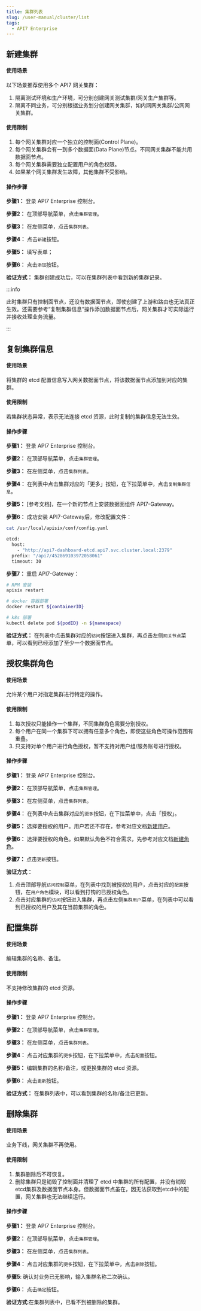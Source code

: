 ```yaml
---
title: 集群列表
slug: /user-manual/cluster/list
tags:
  - API7 Enterprise
---
```


## 新建集群
#### 使用场景

以下场景推荐使用多个 API7 网关集群：
1. 隔离测试环境和生产环境，可分别创建网关测试集群/网关生产集群等。
2. 隔离不同业务，可分别根据业务划分创建网关集群，如内网网关集群/公网网关集群。

#### 使用限制

1. 每个网关集群对应一个独立的控制面(Control Plane)。
2. 每个网关集群会有一到多个数据面(Data Plane)节点。不同网关集群不能共用数据面节点。
3. 每个网关集群需要独立配置用户的角色权限。
4. 如果某个网关集群发生故障，其他集群不受影响。

#### 操作步骤

**步骤1：** 登录 API7 Enterprise 控制台。

**步骤2：** 在顶部导航菜单，点击`集群管理`。

**步骤3：** 在左侧菜单，点击`集群列表`。

**步骤4：** 点击`新建`按钮。

**步骤5：** 填写表单；

**步骤6：** 点击`添加`按钮。

**验证方式：** 集群创建成功后，可以在集群列表中看到新的集群记录。

:::info

此时集群只有控制面节点，还没有数据面节点，即使创建了上游和路由也无法真正生效。还需要参考“复制集群信息”操作添加数据面节点后，网关集群才可实际运行并接收处理业务流量。

:::

## 复制集群信息
#### 使用场景

将集群的 etcd 配置信息写入网关数据面节点，将该数据面节点添加到对应的集群。

#### 使用限制

若集群状态异常，表示无法连接 etcd 资源，此时复制的集群信息无法生效。

#### 操作步骤

**步骤1：** 登录 API7 Enterprise 控制台。

**步骤2：** 在顶部导航菜单，点击`集群管理`。

**步骤3：** 在左侧菜单，点击`集群列表`。

**步骤4：** 在列表中点击集群对应的「更多」按钮，在下拉菜单中，点击`复制集群信息`。

**步骤5：** [参考文档]，在一个新的节点上安装数据面组件 API7-Gateway。

**步骤6：** 成功安装 API7-Gateway后，修改配置文件：

```sh
cat /usr/local/apisix/conf/config.yaml

etcd:
  host:
    - "http://api7-dashboard-etcd.api7.svc.cluster.local:2379"
  prefix: "/api7/452869103972058061"
  timeout: 30

```

**步骤7：** 重启 API7-Gateway：

```sh
# RPM 安装
apisix restart

# docker 容器部署
docker restart ${containerID}

# k8s 部署
kubectl delete pod ${podID} -n ${namespace}

```

**验证方式：** 在列表中点击集群对应的`访问`按钮进入集群，再点击左侧`网关节点`菜单，可以看到已经添加了至少一个数据面节点。

## 授权集群角色
#### 使用场景

允许某个用户对指定集群进行特定的操作。

#### 使用限制

1. 每次授权只能操作一个集群，不同集群角色需要分别授权。
2. 每个用户在同一个集群下可以拥有任意多个角色，即使这些角色可操作范围有重叠。
3. 只支持对单个用户进行角色授权，暂不支持对用户组/服务账号进行授权。

#### 操作步骤

**步骤1：** 登录 API7 Enterprise 控制台。

**步骤2：** 在顶部导航菜单，点击`集群管理`。

**步骤3：** 在左侧菜单，点击`集群列表`。

**步骤4：** 在列表中点击集群对应的`更多`按钮，在下拉菜单中，点击「授权」。

**步骤5：** 选择要授权的用户。用户若还不存在，参考对应文档[新建用户](https://docs.apiseven.com/enterprise/user-manual/access-control/user#新建用户)。

**步骤6：** 选择要授权的角色。如果默认角色不符合需求，先参考对应文档[新建角色](https://docs.apiseven.com/enterprise/user-manual/access-control/role#新建系统用户)。

**步骤7：** 点击`更新`按钮。

**验证方式：** 
1. 点击顶部导航`访问控制`菜单，在列表中找到被授权的用户，点击对应的`配置`按钮，在`用户角色`模块，可以看到打钩的已授权角色。
2. 点击对应集群的`访问`按钮进入集群，再点击左侧`集群用户`菜单，在列表中可以看到已授权的用户及其在当前集群的角色。

## 配置集群
#### 使用场景

编辑集群的名称、备注。

#### 使用限制

不支持修改集群的 etcd 资源。

#### 操作步骤

**步骤1：** 登录 API7 Enterprise 控制台。

**步骤2：** 在顶部导航菜单，点击`集群管理`。

**步骤3：** 在左侧菜单，点击`集群列表`。

**步骤4：** 点击对应集群的`更多`按钮，在下拉菜单中，点击`配置`按钮。

**步骤5：** 编辑集群的名称/备注，或更换集群的 etcd 资源。

**步骤6：** 点击`更新`按钮。

**验证方式：** 在集群列表中，可以看到集群的名称/备注已更新。

## 删除集群
#### 使用场景

业务下线，网关集群不再使用。

#### 使用限制

1. 集群删除后不可恢复。
2. 删除集群只是销毁了控制面并清理了 etcd 中集群的所有配置，并没有销毁etcd集群及数据面节点本身。但数据面节点虽在，因无法获取到etcd中的配置，网关集群也无法继续运行。

#### 操作步骤

**步骤1：** 登录 API7 Enterprise 控制台。

**步骤2：** 在顶部导航菜单，点击`集群管理`。

**步骤3：** 在左侧菜单，点击`集群列表`。

**步骤4：** 点击对应集群的`更多`按钮，在下拉菜单中，点击`删除`按钮。

**步骤5**: 确认对业务已无影响，输入集群名称二次确认。

**步骤6：** 点击`确定`按钮。

**验证方式**:在集群列表中，已看不到被删除的集群。

